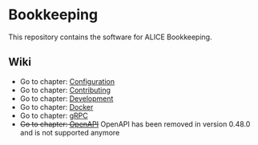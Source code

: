 # Bookkeeping
This repository contains the software for ALICE Bookkeeping.

## Wiki
- Go to chapter: [Configuration](./docs/CONFIGURATION.md)
- Go to chapter: [Contributing](./docs/CONTRIBUTING.md)
- Go to chapter: [Development](./docs/DEVELOPMENT.md)
- Go to chapter: [Docker](./docs/DOCKER.md)
- Go to chapter: [gRPC](/docs/grpc.md)
- ~~Go to chapter: [OpenAPI](./docs/OPENAPI.md)~~ OpenAPI has been removed in version 0.48.0 and is not supported anymore
